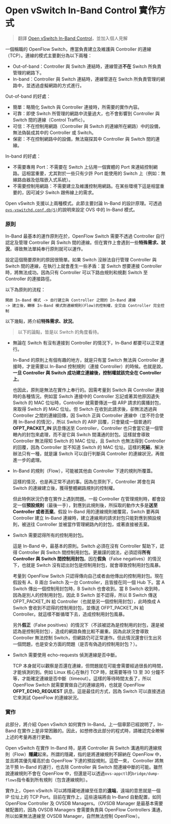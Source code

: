 # Open vSwitch In-Band Control 實作方式

> 翻譯 [Open vSwitch In-Band Control](http://docs.openvswitch.org/en/latest/topics/design/?highlight=in%20band#in-band-control)，並加入個人見解

一個稱職的 OpenFlow Switch，應當負責建立及維護與 Controller 的連線（TCP）。連線的模式主要劃分為以下兩種：

* Out-of-band：Controller 與 Switch 連結時，連線管道**不在** Switch 所負責管理的網路下。
* In-band：Controller 與 Switch 連結時，連線管道在 Switch 所負責管理的網路中，並透過虛擬網路的方式進行。

Out-of-band 的好處：

* 簡單：略簡化 Switch 與 Controller 連接時，所需要的實作內容。
* 可靠：即使 Switch 所管理的網路中流量過大，也不會影響到 Controller 與 Switch 間的連線（Control Traffic）。
* 可信：不在控制用網路（Controller 與 Switch 的連線所在網路）中的設備，無法偽裝成其中的 Controller  或 Switch。
* 保密：不在控制網路中的設備，無法窺探其中 Controller 與 Switch 間的連線。

In-band 的好處：

* 不需要專用 Port：不需要在 Switch 上佔用一個實體的 Port 來連結控制網路。這相當重要，尤其對於一些只有少許 Port 能使用的 Switch 上（例如：無線路由器及低階嵌入式系統）。 
* 不需要控制用網路：不需要建立及維護控制用網路。在某些環境下這是相當重要的，因可減少 Switch 跟佈線上的需求。

Open vSwitch 支援以上兩種模式。此節主要討論 In-Band 的設計原理。可透過[`ovs-vswitchd.conf.db(5)`](http://openvswitch.org/ovs-vswitchd.conf.db.5.pdf)的說明來設定 OVS 中的 In-Band 模式。

### 原則

In-Band 最基本的運作原則在於，OpenFlow Switch 需要不透過 Controller 自行認定及管理 Controller 與 Switch 間的連線。但在實作上會遇到一些**特殊需求、狀況**，導致無法單純奉行原則就可以運作。

設定這個簡要原則的原因很簡單。如果 Switch 沒辦法自行管理 Controller 與 Switch 間的連線，在執行上就會產生一些矛盾：當 Switch 想要連接 Controller 時，將無法成功。因為只有 Controller 可以下路由規則和規劃 Switch 至 Controller 的連接路徑。

以下為原則的流程：

```
開啟 In-Band 模式 -> 自行建立與 Controller 之間的 In-Band 連線 
-> 建立後，轉移 In-Band 模式對連線規則(Flow)的控制權，全交由 Controller 完全控制 
```



以下幾點，將介紹**特殊需求、狀況**。

> 以下的論點，皆是以 Switch 的角度看待。

* 無論在 Switch 有沒有連接到 Controller 的情況下，In-Band 都要可以正常運行。

  In-Band 的原則上有個有趣的地方，就是只有當 Switch 無法與 Controller 連接時，才是需要以 In-Band 控制規則（連接 Controller）的時候。也就是說，**一旦 Controller 與 Switch 成功建立連線後，控制權就該完全在 Controller 上**。

  也因此，原則是無法在實作上奉行的。因需考量到 Switch 與 Controller 連接時的各種情況。例如當 Switch 連接中的 Controller 忘記或著其他原因遺失 Switch 的 MAC 位址時，Controller 就需要傳送一個 ARP 請求的廣播封包，來取得 Switch 的 MAC 位址。但 Switch 在收到此請求後，卻無法透過與 Controller 之間的連線回傳，因 Switch 正與 Controller 連線中（並不符合使用 In-Band 的情況），所以 Switch 的 ARP 回覆，只會變成一個普通的 **OFPT_PACKET_IN** 訊息傳送至 Controller，Controller 也只會當它是一個管轄內的封包來處理，而不是它與 Switch 間溝通的封包。這樣就會導致 Controller 無法得知 Switch 的 MAC 位址，且 Switch 也無法得到 Controller 的回覆，因為 Controller 並不知道 Switch 的 MAC 位址。這樣的**死結**，解決辦法只有一種，就是讓 Switch 可以自行判斷與 Controller 的連線狀況，再做進一步的處理。

* In-Band 的規則（Flow），可能被其他由 Controller 下達的規則所覆蓋。  

  這樣的情況，也是再正常不過的事。因為在原則下，Controller 將會在與 Switch 的連線建立後，獲得整體網路規則的控制權。

  但此特例狀況仍會在實作上遇到問題。一般 Controller 在管理規則時，都會設定一個**預設規則**（最後一手），對應到此規則後，所採取的動作大多是**送至 Controller **或者**丟棄**。假設 In-Band 用的連線規則被覆寫，Switch 要再與 Controller 建立 In-Band 連線時，建立連線用的請求封包只能對應到預設規則，被送往 Controller 並被當作管理網路內的封包，或著直接被丟棄。

* Switch 需要認得所有的控制用封包。

  這是 In-Band 中，最基本的原則。Switch 必須在沒有 Controller 幫助下，認得 Controller 與 Switch 間控制用封包。更嚴謹的說法，必須認得**所有 Controller 與 Switch 間控制用封包**。因在**假負**（False negatives）的情況下，也就是 Switch 沒有認出封包是控制用封包，就會導致控制用封包風暴。

  考量到 OpenFlow Switch 只認得傳向自己或者由他傳出的控制用封包。現在假設有 A、B 兩台 Switch 及一台  Controller，且皆接在同一個 Hub 下。當 A Switch 傳出一個控制用封包時，B Switch 也會收到。當 B Switch 收到時，因為是別人的控制用封包，因此 B Switch 並不認得，所以 B Switch 傳送 OFPT_PACKET_IN 給 Controller（也就是另一個控制用封包），此時換成 A Switch 會收到不認得的控制用封包，並傳送 OFPT_PACKET_IN 給 Controller。就這樣不斷循環下去，造成控制用封包風暴。

  另外**假正**（False positives）的情況下（不該被認為是控制用的封包，還是被認為是控制用封包），造成的網路負擔比較不嚴重。因為此狀況會導致 Controller 無法控制 Switch，但網路仍可正常運作。但此情況還會衍生出另一個問題，也是安全方面的問題（是否有偽造的控制用封包？）。

* Switch 需要使用 echo-requests 偵測連線是否中斷。

  TCP 本身就可以觀察是否還在連線，但問題就在可能會需要經過很長的時間，才能偵測的到。例如 Linux 核心在執行 TCP 時，就需要等待 13 至 30 分鐘不等，才能確定連線是否中斷（timeout）。這樣的等待時間太長了，所以 OpenFlow Switch 就需要實做自己的連線逾時，也就是 OpenFlow **OFPT_ECHO_REQUEST** 訊息。這是最佳的方式，因為 Switch 可以直接透過它來測試 OpenFlow 的連線狀況。

### 實作

此部分，將介紹 Open vSwitch 如何實作 In-Band。上一個章節已經說明了，In-Band 在實作上是非常困難的。因此，如想修改此部分的程式時，請確認完全瞭解上述的考量再進行更動。

Open vSwitch 在實作 In-Band 時，是將 Controller 與 Switch 溝通用的連線規則（Flow）**隱藏**起來。所謂的隱藏，指的是將連線規則不歸納在 OpenFlow 中，並且將其優先權高於由 OpenFlow 下達的預設規則。這麼一來， Controller 將無法干預 In-Band 的運行，也去除 Controller 與 Switch 間連線中斷的可能。雖然說連線規則不會在 OpenFlow 中，但還是可以透過`ovs-appctl`的`bridge/dump-flows`指令看到所有規則（包含連線規則）。

實作上，Open vSwitch 可以將隱藏地連線至任意的**遠端**，遠端的意思就是一個 IP 位址上的 TCP Port。目前在實作上，這些遠端將由 In-Band 自動配置，如同 OpenFlow Controller 及 OVSDB Managers。（OVSDB Manager  是最基本需要被配置的，因為 OVSDB Managers 會需要負責與 OpenFlow Controllers 溝通，所以如果無法連線至 OVSDB Manager，自然無法控制 OpenFlow）。